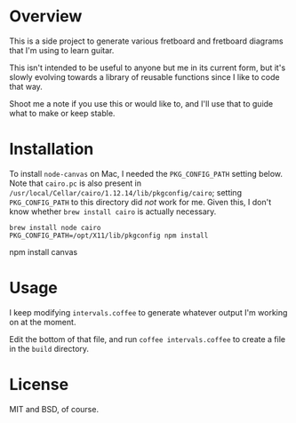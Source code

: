 # Overview

This is a side project to generate various fretboard and fretboard diagrams that I'm using to learn guitar.

This isn't intended to be useful to anyone but me in its current form, but it's slowly evolving towards a library of reusable functions since I like to code that way.

Shoot me a note if you use this or would like to, and I'll use that to guide what to make or keep stable.


# Installation

To install `node-canvas` on Mac, I needed the `PKG_CONFIG_PATH` setting below.
Note that `cairo.pc` is also present in `/usr/local/Cellar/cairo/1.12.14/lib/pkgconfig/cairo`; setting `PKG_CONFIG_PATH` to this directory did *not* work for me.
Given this, I don't know whether `brew install cairo` is actually necessary.

    brew install node cairo
    PKG_CONFIG_PATH=/opt/X11/lib/pkgconfig npm install
npm install canvas


# Usage

I keep modifying `intervals.coffee` to generate whatever output I'm working on at the moment.

Edit the bottom of that file, and run `coffee intervals.coffee` to create a file in the `build` directory.


# License

MIT and BSD, of course.
